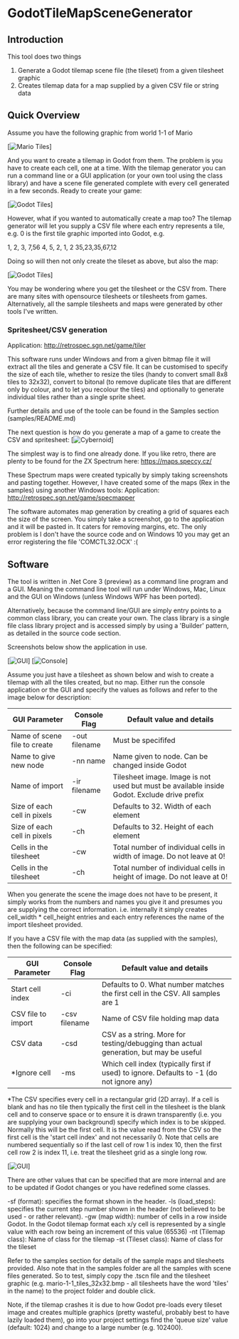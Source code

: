 # GodotTileMapSceneGenerator

## Introduction
This tool does two things
1. Generate a Godot tilemap scene file (the tileset) from a given tilesheet graphic
2. Creates tilemap data for a map supplied by a given CSV file or string data

## Quick Overview
Assume you have the following graphic from world 1-1 of Mario

[![Mario Tiles](samples/mario-1-1_tiles_32x32.bmp)]

And you want to create a tilemap in Godot from them. The problem is you have to create each cell, one at a time. With the tilemap generator you can run a command line or a GUI application (or your own tool using the class library) and have a scene file generated complete with every cell generated in a few seconds. Ready to create your game:

[![Godot Tiles](screenshot1.png)]

However, what if you wanted to automatically create a map too? The tilemap generator will let you supply a CSV file where each entry represents a tile, e.g. 0 is the first tile graphic imported into Godot, e.g.

 1, 2, 3, 7,56
 4, 5, 2, 1, 2
35,23,35,67,12

Doing so will then not only create the tileset as above, but also the map:

[![Godot Tiles](screenshot2.png)]

You may be wondering where you get the tilesheet or the CSV from. There are many sites with opensource tilesheets or tilesheets from games. Alternatively, all the sample tilesheets and maps were generated by other tools I've written.

### Spritesheet/CSV generation
Application: http://retrospec.sgn.net/game/tiler

This software runs under Windows and from a given bitmap file it will extract all the tiles and generate a CSV file. It can be customised to specify the size of each tile, whether to resize the tiles (handy to convert small 8x8 tiles to 32x32), convert to bitonal (to remove duplicate tiles that are different only by colour, and to let you recolour the tiles) and optionally to generate individual tiles rather than a single sprite sheet.

Further details and use of the toole can be found in the Samples section (samples/README.md)

The next question is how do you generate a map of a game to create the CSV and spritesheet:
[![Cybernoid](samples/cybernoid_level2_map.bmp)]

The simplest way is to find one already done. If you like retro, there are plenty to be found for the ZX Spectrum here: https://maps.speccy.cz/

These Spectrum maps were created typically by simply taking screenshots and pasting together. However, I have created some of the maps (Rex in the samples) using another Windows tools:
Application: http://retrospec.sgn.net/game/specmapper

The software automates map generation by creating a grid of squares each the size of the screen. You simply take a screenshot, go to the application and it will be pasted in. It caters for removing margins, etc. The only problem is I don't have the source code and on Windows 10 you may get an error registering the file 'COMCTL32.OCX' :(

## Software
The tool is written in .Net Core 3 (preview) as a command line program and a GUI. Meaning the command line tool will run under Windows, Mac, Linux and the GUI on Windows (unless Windows WPF has been ported). 

Alternatively, because the command line/GUI are simply entry points to a common class library, you can create your own. The class library is a single file class library project and is accessed simply by using a 'Builder' pattern, as detailed in the source code section.

Screenshots below show the application in use.

[![GUI](screenshot3.png)]
[![Console](screenshot4.png)]

Assume you just have a tilesheet as shown below and wish to create a tilemap with all the tiles created, but no map. Either run the console application or the GUI and specify the values as follows and refer to the image below for description:

| GUI Parameter           | Console Flag  | Default value and details |
| -------------| -----| ----------------- |
| Name of scene file to create | -out filename | Must be specififed |
| Name to give new node | -nn name | Name given to node. Can be changed inside Godot |
| Name of import | -ir filename | Tilesheet image. Image is not used but must be available inside Godot. Exclude drive prefix |
| Size of each cell in pixels | -cw <int> | Defaults to 32. Width of each element |
| Size of each cell in pixels | -ch <int> | Defaults to 32. Height of each element |
| Cells in the tilesheet | -cw <int> | Total number of individual cells in width of image. Do not leave at 0! |
| Cells in the tilesheet | -ch <int> | Total number of individual cells in height of image. Do not leave at 0! |

When you generate the scene the image does not have to be present, it simply works from the numbers and names you give it and presumes you are supplying the correct information. i.e. internally it simply creates cell_width * cell_height entries and each entry references the name of the import tilesheet provided. 

If you have a CSV file with the map data (as supplied with the samples), then the following can be specified:

| GUI Parameter           | Console Flag  | Default value and details |
| -------------| -----| ----------------- |
| Start cell index | -ci <int> | Defaults to 0. What number matches the first cell in the CSV. All samples are 1 |
| CSV file to import | -csv filename | Name of CSV file holding map data |
| CSV data | -csd <string> | CSV as a string. More for testing/debugging than actual generation, but may be useful |
| *Ignore cell | -ms <int> | Which cell index (typically first if used) to ignore. Defaults to -1 (do not ignore any) |

*The CSV specifies every cell in a rectangular grid (2D array). If a cell is blank and has no tile then typically the first cell in the tilesheet is the blank cell and to conserve space or to ensure it is drawn transparently (i.e. you are supplying your own background) specify which index is to be skipped. Normally this will be the first cell. It is the value read from the CSV so the first cell is the 'start cell index' and not necessarily 0. Note that cells are numbered sequentially so if the last cell of row 1 is index 10, then the first cell row 2 is index 11, i.e. treat the tilesheet grid as a single long row.

[![GUI](tileoverview.png)]

There are other values that can be specified that are more internal and are to be updated if Godot changes or you have redefined some classes.

-sf (format): specifies the format shown in the header.
-ls (load_steps): specifies the current step number shown in the header (not believed to be used - or rather relevant).
-gw (map width): number of cells in a row inside Godot. In the Godot tilemap format each x/y cell is represented by a single value with each row being an increment of this value (65536)
-nt (Tilemap class): Name of class for the tilemap
-st (Tileset class): Name of class for the tileset

Refer to the samples section for details of the sample maps and tilesheets provided. Also note that in the samples folder are all the samples with scene files generated. So to test, simply copy the .tscn file and the tilesheet graphic (e.g. mario-1-1_tiles_32x32.bmp - all tilesheets have the word 'tiles' in the name) to the project folder and double click.

Note, if the tilemap crashes it is due to how Godot pre-loads every tileset image and creates multiple graphics (pretty wasteful, probably best to have lazily loaded them), go into your project settings find the 'queue size' value (default: 1024) and change to a large number (e.g. 102400).
